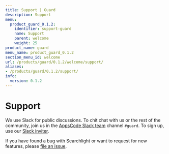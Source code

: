 ```yaml
---
title: Support | Guard
description: Support
menu:
  product_guard_0.1.2:
    identifier: support-guard
    name: Support
    parent: welcome
    weight: 25
product_name: guard
menu_name: product_guard_0.1.2
section_menu_id: welcome
url: /products/guard/0.1.2/welcome/support/
aliases:
- /products/guard/0.1.2/support/
info:
  version: 0.1.2
---
```


# Support

We use Slack for public discussions. To chit chat with us or the rest of the community, join us in the [AppsCode Slack team](https://appscode.slack.com/messages/C8M8HANQ0/details/) channel `#guard`. To sign up, use our [Slack inviter](https://slack.appscode.com/).

If you have found a bug with Searchlight or want to request for new features, please [file an issue](https://github.com/appscode/guard/issues/new).
